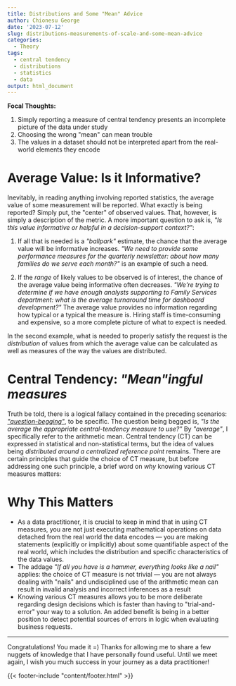 ```yaml
---
title: Distributions and Some "Mean" Advice
author: Chionesu George
date: '2023-07-12'
slug: distributions-measurements-of-scale-and-some-mean-advice
categories:
  - Theory
tags:
  - central tendency
  - distributions
  - statistics
  - data
output: html_document
---
```


**Focal Thoughts:**
   1. Simply reporting a measure of central tendency presents an incomplete picture of the data under study
   2. Choosing the wrong "mean" can mean trouble
   3. The values in a dataset should not be interpreted apart from the real-world elements they encode

# Average Value: Is it Informative? 

Inevitably, in reading anything involving reported statistics, the average value of some measurement will be reported. What exactly is being reported?  Simply put, the "center" of observed values.  That, however, is simply a description of the metric.  A more important question to ask is, _"Is this value informative or helpful in a decision-support context?"_:

   1. If all that is needed is a _"ballpark"_ estimate, the chance that the average value will be informative increases. _"We need to provide some performance measures for the quarterly newsletter: about how many families do we serve each month?"_ is an example of such a need.
   
   2. If the _range_ of likely values to be observed is of interest, the chance of the average value being informative often decreases.  _"We're trying to determine if we have enough analysts supporting to Family Services department: what is the average turnaround time for dashboard development?"_  The average value provides no information regarding how typical or a typical the measure is.  Hiring staff is time-consuming and expensive, so a more complete picture of what to expect is needed. 

In the second example, what is needed to properly satisfy the request is the _distribution_ of values from which the average value can be calculated as well as measures of the way the values are distributed.

# Central Tendency: _"Mean"ingful measures_

Truth be told, there is a logical fallacy contained in the preceding scenarios: [_"question-begging"_](https://www.merriam-webster.com/dictionary/question-begging), to be specific.  The question being begged is, _"Is the average the appropriate central-tendency measure to use?"_ By _"average"_, I specifically refer to the arithmetic mean.  Central tendency (CT) can be expressed in statistical and non-statistical terms, but the idea of values being _distributed around a centralized reference point_ remains. There are certain principles that guide the choice of CT measure, but before addressing one such principle, a brief word on _why_ knowing various CT measures matters:

# Why This Matters

- As a data practitioner, it is crucial to keep in mind that in using CT measures, you are not just executing mathematical operations on data detached from the real world the data encodes &mdash; you are making statements (explicitly or implicitly) about some quantifiable aspect of the real world, which includes the distribution and specific characteristics of the data values.
- The addage _"If all you have is a hammer, everything looks like a nail"_ applies: the choice of CT measure is not trivial &mdash; you are not always dealing with "nails" and undisciplined use of the arithmetic mean can result in invalid analysis and incorrect inferences as a result
- Knowing various CT measures allows you to be more deliberate regarding design decisions which is faster than having to "trial-and-error" your way to a solution. An added benefit is being in a better position to detect potential sources of errors in logic when evaluating business requests.

<hr style="width:100%">
Congratulations!  You made it =)  Thanks for allowing me to share a few nuggets of knowledge that I have personally found useful. Until we meet again, I wish you much success in your journey as a data practitioner!

{{< footer-include "content/footer.html" >}}

